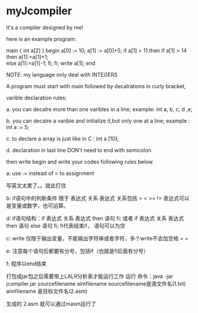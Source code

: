 # myJcompiler
It's a compiler designed by me!

here is an example program:

main
{
int a[2]
 }
begin
a[0] := 10;
a[1] := a[0]+5;
if  a[1] > 11 then
	if a[1] > 14 then
		a[1]:=a[1]+1;	
	else 
		a[1]:=a[1]-1;
	fi;
fi;
write a[1];
end

NOTE: my language only deal with INTEGERS

A program must start with main followed by decalrations in curly bracket,

varible declaration rules:

  a. you can decalre more than one varibles in a line; example: int a, b, c, d ,e;
  
  b. you can decalre a varible and initialize it,but only one at a line; example : int a := 5;
  
  c. to declare a array is just like in C : int a [10];
  
  d. declaration in last line DON't need to end with semicolon 
  
then  write begin and write your codes following rules below

  a: use := instead of = to assignment 
  
   写英文太累了。。就此打住
   
  b: if语句中的判断条件 限于 表达式 关系 表达式 关系包括 > < == != 表达式可以是变量或数字，也可运算。
  
  d: if语句结构：if 表达式 关系 表达式 then 语句 fi; 或者 if 表达式 关系 表达式 then 语句 else 语句 fi;
     fi代表结束if， 语句可以为空
     
  c: write 仅限于输出变量，不能输出字符串或者字符，多个write不会加空格 = = 
  
  e: 注意每个语句后都要有分号，包括if（也就是fi后面有分号）
  
  f: 程序以end结束
  
  打包成jar包之后需要带上LALR分析表才能运行工作 
  运行 命令：java -jar jcompiler.jar sourcefilename aimfilename
  sourcefilename是源文件名(1.txt)
  aimfilename 是目标文件名(2.asm)
  
  生成的 2.asm 就可以通过masm运行了

